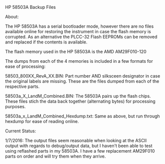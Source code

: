 HP 58503A Backup Files


About: 

The HP 58503A has a serial bootloader mode, however there are no files available online for restoring the instrument in case the flash memory is corrupted. As an alternative the PLCC-32 Flash EEPROMs can be removed and replaced if the contents is available. 

The flash memory used in the HP 58503A is the AMD AM29F010-120

The dumps from each of the 4 memories is included in a few formats for ease of processing:

58503_800XX_RevA_XX.BIN: Part number AND silksceen designator in case the original labels are missing. These are the files dumped from each of the respective parts. 

58503a_X_LandM_Combined.BIN: The 58503A pairs up the flash chips. These files stich the data back together (alternating bytes) for processing purposes. 

58503a_x_LandM_Combined_Hexdump.txt: Same as above, but run through hexdump for ease of reading online. 



Current Status:

1/7/2016: The output files seem reasonable when looking at the ASCII output with regards to debug/output data, but I haven't been able to test using reflashed parts in my 58503A. I have a few replacement AM29F010 parts on order and will try them when they arrive. 